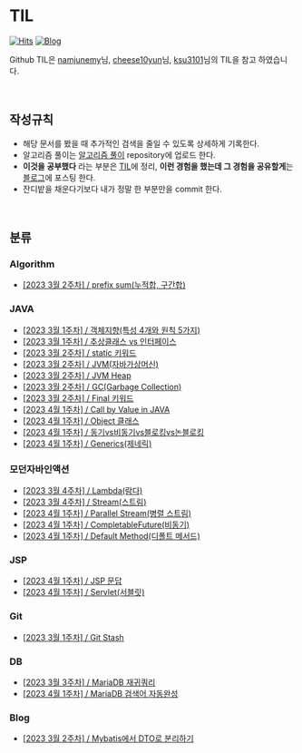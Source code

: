 # TIL

[![Hits](https://hits.seeyoufarm.com/api/count/incr/badge.svg?url=https://github.com/hjun-park/TIL)](https://hits.seeyoufarm.com/)
[![Blog](https://img.shields.io/badge/Blog-nathan_개발_블로그-green.svg)](https://blossom6729.tistory.com/)

Github TIL은 [namjunemy](https://github.com/namjunemy/)님, [cheese10yun](https://github.com/cheese10yun/)님, [ksu3101](https://github.com/ksu3101/)님의 TIL을 참고 하였습니다.

<br />

## 작성규칙
- 해당 문서를 봤을 때 추가적인 검색을 줄일 수 있도록 상세하게 기록한다.
- 알고리즘 풀이는 [알고리즘 풀이](https://github.com/hjun-park/Coding-test-self-study) repository에 업로드 한다. 
- **이것을 공부했다** 라는 부분은 [TIL](https://github.com/hjun-park/TIL)에 정리, **이런 경험을 했는데 그 경험을 공유할게**는 [블로그](https://blossom6729.tistory.com)에 포스팅 한다.
- 잔디밭을 채운다기보다 내가 정말 한 부분만을 commit 한다.


<br />

## 분류



### Algorithm
- [[2023 3월 2주차] / prefix sum(누적합, 구간합)](https://github.com/hjun-park/TIL/blob/main/algorithm/prefix_sum(%EB%88%84%EC%A0%81%ED%95%A9).md)

### JAVA
- [[2023 3월 1주차] / 객체지향(특성 4개와 원칙 5가지)](https://github.com/hjun-park/TIL/blob/main/java/%EA%B0%9D%EC%B2%B4%EC%A7%80%ED%96%A5(%ED%8A%B9%EC%84%B1%204%EA%B0%9C%EC%99%80%20%EC%9B%90%EC%B9%99%205%EA%B0%80%EC%A7%80).md)
- [[2023 3월 1주차] / 추상클래스 vs 인터페이스](https://github.com/hjun-park/TIL/blob/main/java/%EC%B6%94%EC%83%81%ED%81%B4%EB%9E%98%EC%8A%A4%20vs%20%EC%9D%B8%ED%84%B0%ED%8E%98%EC%9D%B4%EC%8A%A4.md)
- [[2023 3월 2주차] / static 키워드](https://github.com/hjun-park/TIL/blob/main/java/Static%20%ED%82%A4%EC%9B%8C%EB%93%9C.md)
- [[2023 3월 2주차] / JVM(자바가상머신)](https://github.com/hjun-park/TIL/blob/main/java/JVM(%EC%9E%90%EB%B0%94%EA%B0%80%EC%83%81%EB%A8%B8%EC%8B%A0).md)
- [[2023 3월 2주차] / JVM Heap](https://github.com/hjun-park/TIL/blob/main/java/JVM%20Heap.md)
- [[2023 3월 2주차] / GC(Garbage Collection)](https://github.com/hjun-park/TIL/blob/main/java/GC(Garbage%20Collection).md)
- [[2023 3월 2주차] / Final 키워드](https://github.com/hjun-park/TIL/blob/main/java/Final%20%ED%82%A4%EC%9B%8C%EB%93%9C.md)
- [[2023 4월 1주차] / Call by Value in JAVA](https://github.com/hjun-park/TIL/blob/main/java/Call%20by%20Value%20in%20Java.md)
- [[2023 4월 1주차] / Object 클래스](https://github.com/hjun-park/TIL/blob/main/java/Object.md)
- [[2023 4월 1주차] / 동기vs비동기vs블로킹vs논블로킹](https://github.com/hjun-park/TIL/blob/main/java/Blocking_NonBlocking_Sync_Async.md)
- [[2023 4월 1주차] / Generics(제네릭)](https://github.com/hjun-park/TIL/blob/main/java/Generics(%EC%A0%9C%EB%84%A4%EB%A6%AD).md)


### 모던자바인액션
- [[2023 3월 4주차] / Lambda(람다)](https://github.com/hjun-park/TIL/blob/main/java/%EB%AA%A8%EB%8D%98%EC%9E%90%EB%B0%94%EC%9D%B8%EC%95%A1%EC%85%98/Lambda(%EB%9E%8C%EB%8B%A4).md)
- [[2023 3월 4주차] / Stream(스트림)](https://github.com/hjun-park/TIL/blob/main/java/%EB%AA%A8%EB%8D%98%EC%9E%90%EB%B0%94%EC%9D%B8%EC%95%A1%EC%85%98/Stream.md)
- [[2023 4월 1주차] / Parallel Stream(병렬 스트림)](https://github.com/hjun-park/TIL/blob/main/java/%EB%AA%A8%EB%8D%98%EC%9E%90%EB%B0%94%EC%9D%B8%EC%95%A1%EC%85%98/Parallel%20Stream.md)
- [[2023 4월 1주차] / CompletableFuture(비동기)](https://github.com/hjun-park/TIL/blob/main/java/%EB%AA%A8%EB%8D%98%EC%9E%90%EB%B0%94%EC%9D%B8%EC%95%A1%EC%85%98/CompletableFuture.md)
- [[2023 4월 1주차] / Default Method(디폴트 메서드)](https://github.com/hjun-park/TIL/blob/main/java/%EB%AA%A8%EB%8D%98%EC%9E%90%EB%B0%94%EC%9D%B8%EC%95%A1%EC%85%98/Default%20Method.md)


### JSP
- [[2023 4월 1주차] / JSP 문답](https://github.com/hjun-park/TIL/blob/main/jsp/JSP%20%EB%AC%B8%EB%8B%B5.md)
- [[2023 4월 1주차] / Servlet(서블릿)](https://github.com/hjun-park/TIL/blob/main/jsp/Servlet.md)


### Git
- [[2023 3월 1주차] / Git Stash](https://github.com/hjun-park/TIL/blob/main/git/git_stash.md)

### DB
- [[2023 3월 3주차] / MariaDB 재귀쿼리](https://github.com/hjun-park/TIL/blob/main/database/%5BMariadb%5D%20With%20clause%20(%EC%9E%AC%EA%B7%80%20%EC%BF%BC%EB%A6%AC).md)
- [[2023 4월 1주차] / MariaDB 검색어 자동완성](https://github.com/hjun-park/TIL/blob/main/database/%5BMariaDB%5D%20%EA%B2%80%EC%83%89%EC%96%B4%20%EC%9E%90%EB%8F%99%EC%99%84%EC%84%B1.md)

### Blog
- [[2023 3월 2주차] / Mybatis에서 DTO로 분리하기](https://blossom6729.tistory.com/32)
